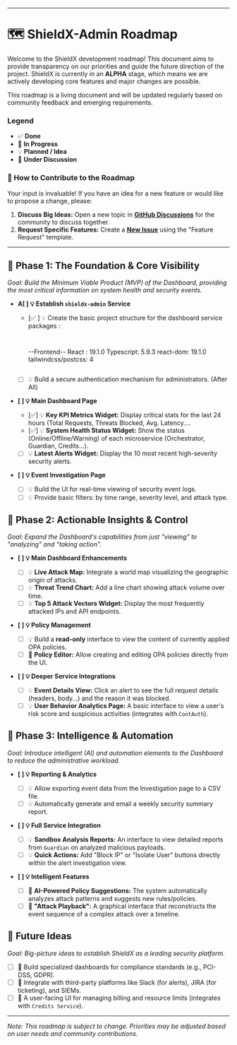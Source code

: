  
-----

# 🗺️ ShieldX-Admin Roadmap

Welcome to the ShieldX development roadmap\! This document aims to provide transparency on our priorities and guide the future direction of the project. ShieldX is currently in an **ALPHA** stage, which means we are actively developing core features and major changes are possible.

This roadmap is a living document and will be updated regularly based on community feedback and emerging requirements.

### Legend

  * ✅ **Done**
  * 🚧 **In Progress**
  * 💡 **Planned / Idea**
  * 🤔 **Under Discussion**

### 👋 How to Contribute to the Roadmap

Your input is invaluable\! If you have an idea for a new feature or would like to propose a change, please:

1.  **Discuss Big Ideas:** Open a new topic in [**GitHub Discussions**](https://github.com/shieldx-bot/shieldx/discussions) for the community to discuss together.
2.  **Request Specific Features:** Create a [**New Issue**](https://www.google.com/search?q=https://github.com/shieldx-bot/shieldx/issues/new/choose) using the "Feature Request" template.

-----





## 🚀 Phase 1: The Foundation & Core Visibility  

*Goal: Build the Minimum Viable Product (MVP) of the Dashboard, providing the most critical information on system health and security events.*

  - **A[ ] 💡 Establish `shieldx-admin` Service**

      - [✅ ] 💡 Create the basic project structure for the dashboard service 
         packages : 
           
          ```
          

           ```
          --Frontend-- 
          React : 19.1.0 
          Typescript: 5.9.3
          react-dom: 19.1.0
          tailwindcss/postcss: 4
          
          ```

      - [ ] 💡 Build a secure authentication mechanism for administrators. (After All)

  - **[ ] 💡 Main Dashboard Page**

      - [✅] 💡 **Key KPI Metrics Widget:** Display critical stats for the last 24 hours (Total Requests, Threats Blocked, Avg. Latency....
      - [✅] 💡 **System Health Status Widget:** Show the status (Online/Offline/Warning) of each microservice (Orchestrator, Guardian, Credits...).
      - [ ] 💡 **Latest Alerts Widget:** Display the 10 most recent high-severity security alerts.

  - **[ ] 💡 Event Investigation Page**

      - [ ] 💡 Build the UI for real-time viewing of security event logs.
      - [ ] 💡 Provide basic filters: by time range, severity level, and attack type.

## 🚶 Phase 2: Actionable Insights & Control  

*Goal: Expand the Dashboard's capabilities from just "viewing" to "analyzing" and "taking action".*

  - **[ ] 💡 Main Dashboard Enhancements**

      - [ ] 💡 **Live Attack Map:** Integrate a world map visualizing the geographic origin of attacks.
      - [ ] 💡 **Threat Trend Chart:** Add a line chart showing attack volume over time.
      - [ ] 💡 **Top 5 Attack Vectors Widget:** Display the most frequently attacked IPs and API endpoints.

  - **[ ] 💡 Policy Management**

      - [ ] 💡 Build a **read-only** interface to view the content of currently applied OPA policies.
      - [ ] 🤔 **Policy Editor:** Allow creating and editing OPA policies directly from the UI.

  - **[ ] 💡 Deeper Service Integrations**

      - [ ] 💡 **Event Details View:** Click an alert to see the full request details (headers, body...) and the reason it was blocked.
      - [ ] 💡 **User Behavior Analytics Page:** A basic interface to view a user's risk score and suspicious activities (integrates with `ContAuth`).

## 🏃 Phase 3: Intelligence & Automation  

*Goal: Introduce intelligent (AI) and automation elements to the Dashboard to reduce the administrative workload.*

  - **[ ] 💡 Reporting & Analytics**

      - [ ] 💡 Allow exporting event data from the Investigation page to a CSV file.
      - [ ] 💡 Automatically generate and email a weekly security summary report.

  - **[ ] 💡 Full Service Integration**

      - [ ] 💡 **Sandbox Analysis Reports:** An interface to view detailed reports from `Guardian` on analyzed malicious payloads.
      - [ ] 💡 **Quick Actions:** Add "Block IP" or "Isolate User" buttons directly within the alert investigation view.

  - **[ ] 💡 Intelligent Features**

      - [ ] 🤔 **AI-Powered Policy Suggestions:** The system automatically analyzes attack patterns and suggests new rules/policies.
      - [ ] 🤔 **"Attack Playback":** A graphical interface that reconstructs the event sequence of a complex attack over a timeline.

## 🌌 Future Ideas

*Goal: Big-picture ideas to establish ShieldX as a leading security platform.*

  - [ ] 🤔 Build specialized dashboards for compliance standards (e.g., PCI-DSS, GDPR).
  - [ ] 🤔 Integrate with third-party platforms like Slack (for alerts), JIRA (for ticketing), and SIEMs.
  - [ ] 🤔 A user-facing UI for managing billing and resource limits (integrates with `Credits Service`).

-----

*Note: This roadmap is subject to change. Priorities may be adjusted based on user needs and community contributions.*